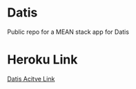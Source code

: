 # Datis
Public repo for a MEAN stack app for Datis

# Heroku Link
[Datis Acitve Link](https://datis-app.herokuapp.com/)
